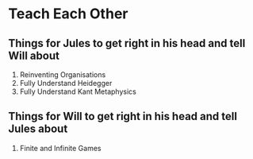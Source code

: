 # Teach Each Other

## Things for Jules to get right in his head and tell Will about
1. Reinventing Organisations
2. Fully Understand Heidegger
3. Fully Understand Kant Metaphysics

## Things for Will to get right in his head and tell Jules about
1. Finite and Infinite Games